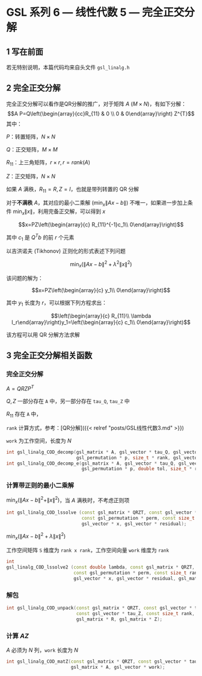 # GSL 系列 6 — 线性代数 5 — 完全正交分解


<!--more-->


## 1 写在前面

若无特别说明，本篇代码均来自头文件 `gsl_linalg.h`

## 2 完全正交分解

完全正交分解可以看作是QR分解的推广，对于矩阵 $A$ ($M\times N$)，有如下分解：
$$A P=Q\left(\begin{array}{cc}R_{11} & 0 \\ 0 & 0\end{array}\right) Z^{T}$$
其中：

$P$：转置矩阵，$N\times N$

$Q$：正交矩阵，$M\times M$

$R_{11}$：上三角矩阵，$r\times r, r=rank(A)$

$Z$：正交矩阵，$N\times N$

如果 $A$ 满秩，$R_{11}=R,Z=I$，也就是带列转置的 QR 分解

对于**不满秩** $A$，其对应的最小二乘解 ($\min_x\|Ax-b\|$) 不唯一，如果进一步加上条件 $\min_x\|x\|$，利用完备正交解，可以得到 $x$

$$x=PZ\left(\begin{array}{c} R_{11}^{-1}c_1\\ 0\end{array}\right)$$

其中 $c_1$ 是 $Q^Tb$ 的前 $r$ 个元素

以吉洪诺夫 (Tikhonov) 正则化的形式表述下列问题

$$\min_x(\|Ax-b\|^2+\lambda^2\|x\|^2)$$

该问题的解为：

$$x=PZ\left(\begin{array}{c} y_1\\ 0\end{array}\right)$$

其中 $y_1$ 长度为 $r$，可以根据下列方程求出：

$$\left(\begin{array}{c} R_{11}\\ \lambda I_r\end{array}\right)y_1=\left(\begin{array}{c} c_1\\ 0\end{array}\right)$$

该方程可以用 QR 分解方法求解

## 3 完全正交分解相关函数

### 完全正交分解

$A=QRZP^T$

$Q,Z$ 一部分存在 `A` 中，另一部分存在 `tau_Q`, `tau_Z` 中

$R_{11}$ 存在 `A` 中，

`rank` 计算方式，参考：[QR分解]({{< relref "posts/GSL线性代数3.md" >}})

`work` 为工作空间，长度为 $N$

```cpp
int gsl_linalg_COD_decomp(gsl_matrix * A, gsl_vector * tau_Q, gsl_vector * tau_Z,
                          gsl_permutation * p, size_t * rank, gsl_vector * work);
int gsl_linalg_COD_decomp_e(gsl_matrix * A, gsl_vector * tau_Q, gsl_vector * tau_Z,
                            gsl_permutation * p, double tol, size_t * rank, gsl_vector * work);
```
### 计算带正则的最小二乘解

$\min_x(\|Ax-b\|^2+\|x\|^2)$，当 $A$ 满秩时，不考虑正则项

```cpp
int gsl_linalg_COD_lssolve (const gsl_matrix * QRZT, const gsl_vector * tau_Q, const gsl_vector * tau_Z,
                            const gsl_permutation * perm, const size_t rank, const gsl_vector * b,
                            gsl_vector * x, gsl_vector * residual);                        
```
$\min_x(\|Ax-b\|^2+\lambda\|x\|^2)$

工作空间矩阵 `S` 维度为 `rank x rank`，工作空间向量 `work` 维度为 `rank`
```cpp
int
gsl_linalg_COD_lssolve2 (const double lambda, const gsl_matrix * QRZT, const gsl_vector * tau_Q, const gsl_vector * tau_Z,
                         const gsl_permutation * perm, const size_t rank, const gsl_vector * b,
                         gsl_vector * x, gsl_vector * residual, gsl_matrix * S, gsl_vector * work);
```

### 解包

```cpp
int gsl_linalg_COD_unpack(const gsl_matrix * QRZT, const gsl_vector * tau_Q,
                          const gsl_vector * tau_Z, const size_t rank, gsl_matrix * Q,
                          gsl_matrix * R, gsl_matrix * Z);
```
### 计算 $AZ$

$A$ 必须为 $N$ 列，`work` 长度为 $N$

```cpp
int gsl_linalg_COD_matZ(const gsl_matrix * QRZT, const gsl_vector * tau_Z, const size_t rank,
                        gsl_matrix * A, gsl_vector * work);
```
